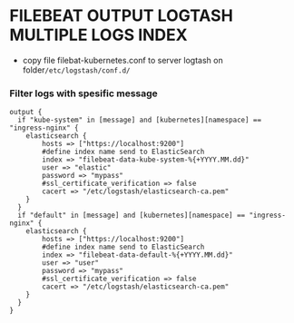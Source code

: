 # FILEBEAT OUTPUT LOGTASH MULTIPLE LOGS INDEX
- copy file filebat-kubernetes.conf to server logtash on folder`/etc/logstash/conf.d/`

### Filter logs with spesific message
```
output {
  if "kube-system" in [message] and [kubernetes][namespace] == "ingress-nginx" {
    elasticsearch {
        hosts => ["https://localhost:9200"]
        #define index name send to ElasticSearch
        index => "filebeat-data-kube-system-%{+YYYY.MM.dd}"
	    user => "elastic"
        password => "mypass"
	    #ssl_certificate_verification => false
	    cacert => "/etc/logstash/elasticsearch-ca.pem"
    }
  }
  if "default" in [message] and [kubernetes][namespace] == "ingress-nginx" {
    elasticsearch {
        hosts => ["https://localhost:9200"]
        #define index name send to ElasticSearch
        index => "filebeat-data-default-%{+YYYY.MM.dd}"
	    user => "user"
        password => "mypass"
	    #ssl_certificate_verification => false
	    cacert => "/etc/logstash/elasticsearch-ca.pem"
    }
  }
}
```